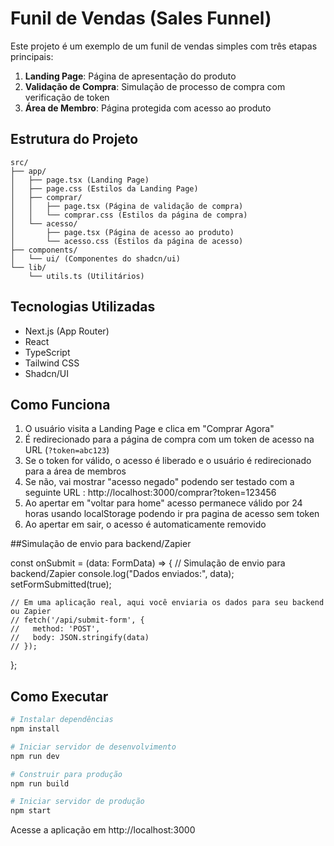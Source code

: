 # Funil de Vendas (Sales Funnel)

Este projeto é um exemplo de um funil de vendas simples com três etapas principais:

1. **Landing Page**: Página de apresentação do produto
2. **Validação de Compra**: Simulação de processo de compra com verificação de token
3. **Área de Membro**: Página protegida com acesso ao produto

## Estrutura do Projeto

```
src/
├── app/
│   ├── page.tsx (Landing Page)
│   ├── page.css (Estilos da Landing Page)
│   ├── comprar/
│   │   ├── page.tsx (Página de validação de compra)
│   │   └── comprar.css (Estilos da página de compra)
│   └── acesso/
│       ├── page.tsx (Página de acesso ao produto)
│       └── acesso.css (Estilos da página de acesso)
├── components/
│   └── ui/ (Componentes do shadcn/ui)
└── lib/
    └── utils.ts (Utilitários)
```

## Tecnologias Utilizadas

- Next.js (App Router)
- React
- TypeScript
- Tailwind CSS
- Shadcn/UI

## Como Funciona

1. O usuário visita a Landing Page e clica em "Comprar Agora"
2. É redirecionado para a página de compra com um token de acesso na URL (`?token=abc123`)
3. Se o token for válido, o acesso é liberado e o usuário é redirecionado para a área de membros
4. Se não, vai mostrar "acesso negado" podendo ser testado com a seguinte URL : http://localhost:3000/comprar?token=123456
5. Ao apertar em "voltar para home" acesso permanece válido por 24 horas usando localStorage podendo ir pra pagina de acesso sem token
6. Ao apertar em sair, o acesso é automaticamente removido

##Simulação de envio para backend/Zapier

const onSubmit = (data: FormData) => {
    // Simulação de envio para backend/Zapier
    console.log("Dados enviados:", data);
    setFormSubmitted(true);
    
    // Em uma aplicação real, aqui você enviaria os dados para seu backend ou Zapier
    // fetch('/api/submit-form', {
    //   method: 'POST',
    //   body: JSON.stringify(data)
    // });
  };

## Como Executar

```bash
# Instalar dependências
npm install

# Iniciar servidor de desenvolvimento
npm run dev

# Construir para produção
npm run build

# Iniciar servidor de produção
npm start
```

Acesse a aplicação em http://localhost:3000

